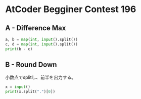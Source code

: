 <!-- markdownlint-disable MD033 -->
<!-- markdownlint-disable MD041 -->
<script type="text/x-mathjax-config">MathJax.Hub.Config({tex2jax:{inlineMath:[['\$','\$'],['\\(','\\)']],processEscapes:true},CommonHTML: {matchFontHeight:false}});</script>
<script type="text/javascript" async src="https://cdnjs.cloudflare.com/ajax/libs/mathjax/2.7.1/MathJax.js?config=TeX-MML-AM_CHTML"></script>

# AtCoder Begginer Contest 196

## A - Difference Max

```python
a, b = map(int, input().split())
c, d = map(int, input().split())
print(b - c)
```

## B - Round Down

小数点でsplitし、前半を出力する。

```python
x = input()
print(x.split(".")[0])
```
